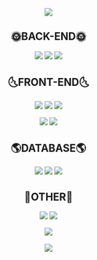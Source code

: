 <div align="center">

<img src="https://capsule-render.vercel.app/api?type=rect&color=0D1117&height=100&section=header&text=Jmoritaite's%20Github&fontColor=E8E8E8&fontSize=50" />

## :sun_with_face:BACK-END:sun_with_face:
<img src="https://img.shields.io/badge/Java-007396?style=flat&logo=Java&logoColor=white"/> <img src="https://img.shields.io/badge/Spring Boot-6DB33F?style=flat-square&logo=Spring Boot&logoColor=white"/> <img src="https://img.shields.io/badge/Spring Security-6DB33F?style=flat-square&logo=Spring Security&logoColor=white"/> 

  
  
## :last_quarter_moon_with_face:FRONT-END:last_quarter_moon_with_face:
<img src="https://img.shields.io/badge/JavaScript-F7DF1E?style=flat-square&logo=JavaScript&logoColor=black"/> <img src="https://img.shields.io/badge/Thymeleaf-005F0F?style=flat-square&logo=Thymeleaf&logoColor=white"/> <img src="https://img.shields.io/badge/jQuery-0769AD?style=flat-square&logo=jQuery&logoColor=white"/>
  
<img src="https://img.shields.io/badge/HTML5-E34F26?style=flat&logo=HTML5&logoColor=white" /> <img src="https://img.shields.io/badge/CSS3-1572B6?style=flat&logo=CSS3&logoColor=white" />

  
  
## :earth_americas:DATABASE:earth_americas:
<img src="https://img.shields.io/badge/JPA-007396?style=flat-square&logo=JPA&logoColor=white"/> <img src="https://img.shields.io/badge/Oracle-F80000?style=flat-square&logo=Oracle&logoColor=white"/> <img src="https://img.shields.io/badge/MySQL-4479A1?style=flat-square&logo=MySQL&logoColor=black"/> 

  
  
## :ear_of_rice:OTHER:ear_of_rice:
<img src="https://img.shields.io/badge/GitHub-181717?style=flat-square&logo=GitHub&logoColor=white"/> <img src="https://img.shields.io/badge/Slack-4A154B?style=flat-square&logo=Slack&logoColor=white"/>

  
  
<img src="https://github-readme-stats.vercel.app/api/top-langs/?username=jmoriatie&layout=compact"><br><br>
<img src="https://github-readme-stats.vercel.app/api?username=jmoriatie&show_icons=true">
</div>
